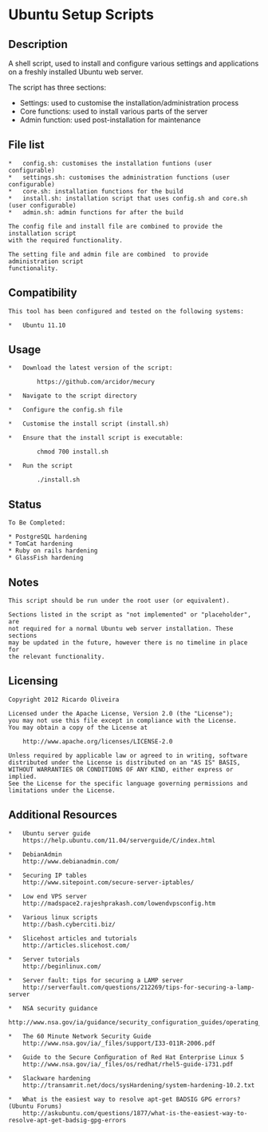 Ubuntu Setup Scripts
====================================================================================================

Description
----------------------------------------------------------------------------------------------------

A shell script, used to install and configure various settings and applications on a freshly installed Ubuntu web server.

The script has three sections:

*	Settings: used to customise the installation/administration process
*	Core functions: used to install various parts of the server
*	Admin function: used post-installation for maintenance
	
File list
----------------------------------------------------------------------------------------------------

	*	config.sh: customises the installation funtions (user configurable)
	*	settings.sh: customises the administration functions (user configurable)
	* 	core.sh: installation functions for the build
	*	install.sh: installation script that uses config.sh and core.sh (user configurable)
	* 	admin.sh: admin functions for after the build

	The config file and install file are combined to provide the installation script
	with the required functionality.
	
	The setting file and admin file are combined  to provide administration script
	functionality.
	
Compatibility
----------------------------------------------------------------------------------------------------

	This tool has been configured and tested on the following systems:
	
	*	Ubuntu 11.10

Usage
----------------------------------------------------------------------------------------------------

	* 	Download the latest version of the script:

			https://github.com/arcidor/mecury

	* 	Navigate to the script directory
	
	*	Configure the config.sh file
	
	*	Customise the install script (install.sh)
	
	*	Ensure that the install script is executable:
	
			chmod 700 install.sh
			
	*	Run the script
	
			./install.sh

Status
----------------------------------------------------------------------------------------------------
	
	To Be Completed:
	
	* PostgreSQL hardening
	* TomCat hardening
	* Ruby on rails hardening
	* GlassFish hardening

Notes
----------------------------------------------------------------------------------------------------

	This script should be run under the root user (or equivalent).

	Sections listed in the script as "not implemented" or "placeholder", are
	not required for a normal Ubuntu web server installation. These sections 
	may be updated in the future, however there is no timeline in place for
	the relevant functionality.

Licensing
----------------------------------------------------------------------------------------------------

	Copyright 2012 Ricardo Oliveira

	Licensed under the Apache License, Version 2.0 (the "License");
	you may not use this file except in compliance with the License.
	You may obtain a copy of the License at

		http://www.apache.org/licenses/LICENSE-2.0

	Unless required by applicable law or agreed to in writing, software
	distributed under the License is distributed on an "AS IS" BASIS,
	WITHOUT WARRANTIES OR CONDITIONS OF ANY KIND, either express or implied.
	See the License for the specific language governing permissions and
	limitations under the License.
	
Additional Resources
----------------------------------------------------------------------------------------------------

	*	Ubuntu server guide
		https://help.ubuntu.com/11.04/serverguide/C/index.html
		
	*	DebianAdmin
		http://www.debianadmin.com/
		
	*	Securing IP tables
		http://www.sitepoint.com/secure-server-iptables/
	
	*	Low end VPS server
		http://madspace2.rajeshprakash.com/lowendvpsconfig.htm
		
	*	Various linux scripts
		http://bash.cyberciti.biz/
	
	*	Slicehost articles and tutorials
		http://articles.slicehost.com/
		
	*	Server tutorials
		http://beginlinux.com/
		
	*	Server fault: tips for securing a LAMP server
		http://serverfault.com/questions/212269/tips-for-securing-a-lamp-server
		
	*	NSA security guidance
		http://www.nsa.gov/ia/guidance/security_configuration_guides/operating_systems.shtml
		
	*	The 60 Minute Network Security Guide
		http://www.nsa.gov/ia/_files/support/I33-011R-2006.pdf
		
	*	Guide to the Secure Conﬁguration of Red Hat Enterprise Linux 5
		http://www.nsa.gov/ia/_files/os/redhat/rhel5-guide-i731.pdf
		
	*	Slackware hardening
		http://transamrit.net/docs/sysHardening/system-hardening-10.2.txt
		
	*	What is the easiest way to resolve apt-get BADSIG GPG errors? (Ubuntu Forums)
		http://askubuntu.com/questions/1877/what-is-the-easiest-way-to-resolve-apt-get-badsig-gpg-errors